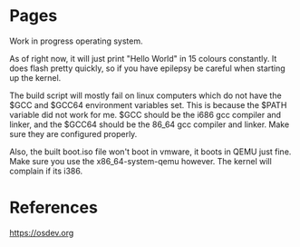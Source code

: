 # Pages
Work in progress operating system.

As of right now, it will just print "Hello World" in 15 colours constantly. It does flash pretty quickly, so if you have epilepsy be careful when starting up the kernel. 

The build script will mostly fail on linux computers which do not have the $GCC and $GCC64 environment variables set. This is because the $PATH variable did not work for me. $GCC should be the i686 gcc compiler and linker, and the $GCC64 should be the 86_64 gcc compiler and linker. Make sure they are configured properly.

Also, the built boot.iso file won't boot in vmware, it boots in QEMU just fine. Make sure you use the x86_64-system-qemu however. The kernel will complain if its i386.

# References
https://osdev.org
